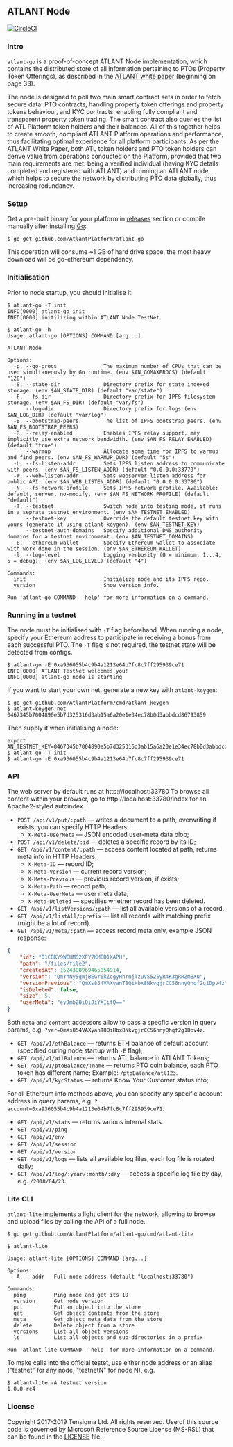 ## ATLANT Node

[![CircleCI](https://circleci.com/gh/AtlantPlatform/atlant-go/tree/master.svg?style=svg&circle-token=c3fb3de524334e4566ccdae222192e585607f164)](https://circleci.com/gh/AtlantPlatform/atlant-go/tree/master)

### Intro

`atlant-go` is a proof-of-concept ATLANT Node implementation, which contains the distributed store of all information pertaining to PTOs (Property Token Offerings), as described in the [ATLANT white paper](https://atlant.io/assets/documents/en/Atlant_WP_publish.pdf) (beginning on page 33).

The node is designed to poll two main smart contract sets in order to fetch secure data: PTO contracts, handling property token offerings and property tokens behaviour, and KYC contracts, enabling fully compliant and transparent property token trading. The smart contract also queries the list of ATL Platform token holders and their balances.
All of this together helps to create smooth, compliant ATLANT Platform operations and performance, thus facilitating optimal experience for all platform participants.
As per the ATLANT White Paper, both ATL token holders and PTO token holders can derive value from operations conducted on the Platform, provided that two main requirements are met: being a verified individual (having KYC details completed and registered with ATLANT) and running an ATLANT node, which helps to secure the network by distributing PTO data globally, thus increasing redundancy.

### Setup

Get a pre-built binary for your platform in [releases](https://github.com/AtlantPlatform/atlant-go/releases) section or compile manually after installing [Go](https://golang.org/dl/):

```
$ go get github.com/AtlantPlatform/atlant-go
```

This operation will consume ~1 GB of hard drive space, the most heavy download will be go-ethereum dependency.

### Initialisation

Prior to node startup, you should initialise it:

```
$ atlant-go -T init
INFO[0000] atlant-go init
INFO[0000] initilizing within ATLANT Node TestNet

$ atlant-go -h
Usage: atlant-go [OPTIONS] COMMAND [arg...]

ATLANT Node

Options:
  -p, --go-procs               The maximum number of CPUs that can be used simultaneously by Go runtime. (env $AN_GOMAXPROCS) (default "128")
  -S, --state-dir              Directory prefix for state indexed storage. (env $AN_STATE_DIR) (default "var/state")
  -F, --fs-dir                 Directory prefix for IPFS filesystem storage. (env $AN_FS_DIR) (default "var/fs")
      --log-dir                Directory prefix for logs (env $AN_LOG_DIR) (default "var/log")
  -B, --bootstrap-peers        The list of IPFS bootstrap peers. (env $AN_FS_BOOTSTRAP_PEERS)
  -R, --relay-enabled          Enables IPFS relay support, may implicitly use extra network bandwidth. (env $AN_FS_RELAY_ENABLED) (default "true")
      --warmup                 Allocate some time for IPFS to warmup and find peers. (env $AN_FS_WARMUP_DUR) (default "5s")
  -L, --fs-listen-addr         Sets IPFS listen address to communicate with peers. (env $AN_FS_LISTEN_ADDR) (default "0.0.0.0:33770")
  -W, --web-listen-addr        Sets webserver listen address for public API. (env $AN_WEB_LISTEN_ADDR) (default "0.0.0.0:33780")
  -N, --fs-network-profile     Sets IPFS network profile. Available: default, server, no-modify. (env $AN_FS_NETWORK_PROFILE) (default "default")
  -T, --testnet                Switch node into testing mode, it runs in a seprate testnet environment. (env $AN_TESTNET_ENABLED)
      --testnet-key            Override the default testnet key with yours (generate it using atlant-keygen). (env $AN_TESTNET_KEY)
      --testnet-auth-domains   Specify additional DNS authority domains for a testnet environment. (env $AN_TESTNET_DOMAINS)
  -E, --ethereum-wallet        Specify Ethereum wallet to associate with work done in the session. (env $AN_ETHEREUM_WALLET)
  -l, --log-level              Logging verbosity (0 = minimum, 1...4, 5 = debug). (env $AN_LOG_LEVEL) (default "4")

Commands:
  init                         Initialize node and its IPFS repo.
  version                      Show version info.

Run 'atlant-go COMMAND --help' for more information on a command.
```

### Running in a testnet

The node must be initialised with `-T` flag beforehand. When running a node, specify your Ethereum address to participate in receiving a bonus from each successful PTO. The `-T` flag is not required, the testnet state will be detected from configs.

```
$ atlant-go -E 0xa936055b4c9b4a1213e64b7fc8c7ff295939ce71
INFO[0000] ATLANT TestNet welcomes you!
INFO[0000] atlant-go node is starting
```

If you want to start your own net, generate a new key with `atlant-keygen`:

```
$ go get github.com/AtlantPlatform/cmd/atlant-keygen
$ atlant-keygen net
0467345b7004890e5b7d325316d3ab15a6a20e1e34ec78b0d3abbdcd86793859
```

Then supply it when initialising a node:

```
export AN_TESTNET_KEY=0467345b7004890e5b7d325316d3ab15a6a20e1e34ec78b0d3abbdcd86793859
$ atlant-go -T init
$ atlant-go -E 0xa936055b4c9b4a1213e64b7fc8c7ff295939ce71
```

### API

The web server by default runs at http://localhost:33780
To browse all content within your browser, go to http://localhost:33780/index for an Apache2-styled autoindex.

* `POST /api/v1/put/:path` — writes a document to a path, overwriting if exists, you can specify HTTP Headers:
    - `X-Meta-UserMeta` — JSON encoded user-meta data blob;
* `POST /api/v1/delete/:id` — deletes a specific record by its ID;
* `GET /api/v1/content/:path` — access content located at path, returns meta info in HTTP Headers:
    - `X-Meta-ID` — record ID;
    - `X-Meta-Version` — current record version;
    - `X-Meta-Previous` — previous record version, if exists;
    - `X-Meta-Path` — record path;
    - `X-Meta-UserMeta` — user meta data;
    - `X-Meta-Deleted` — specifies whether record has been deleted.
* `GET /api/v1/listVersions/:path` — list all available versions of a record.
* `GET /api/v1/listAll/:prefix` — list all records with matching prefix (might be a lot of record).
* `GET /api/v1/meta/:path` — access record meta only, example JSON response:
```json
{
    "id": "01CBKY9WEHMS2XFY7KMED1XAPH",
    "path": "/files/file2",
    "createdAt": 1524308969465054914,
    "version": "QmYhNy5gWjBEGr6kZcgyHhrnjTzuVS525yR4K3gRRZmBXu",
    "versionPrevious": "QmXs854VAXyanT8QiHbx8NkvgjrCC56nnyQhqf2g1Dpv4z",
    "isDeleted": false,
    "size": 5,
    "userMeta": "eyJmb28iOiJiYXIifQ=="
}
```

Both `meta` and `content` accessors allow to pass a specfic version in query params, e.g. `?ver=QmXs854VAXyanT8QiHbx8NkvgjrCC56nnyQhqf2g1Dpv4z`.

* `GET /api/v1/ethBalance` — returns ETH balance of default account (specified during node startup with `-E` flag);
* `GET /api/v1/atlBalance` — returns ATL balance in ATLANT Tokens;
* `GET /api/v1/ptoBalance/:name` — returns PTO coin balance, each PTO token has different name; Example: `/ptoBalance/atl123`.
* `GET /api/v1/kycStatus` — returns Know Your Customer status info;

For all Ethereum info methods above, you can specify any specific account address in query params, e.g. `?account=0xa936055b4c9b4a1213e64b7fc8c7ff295939ce71`.

* `GET /api/v1/stats` — returns various internal stats.
* `GET /api/v1/ping`
* `GET /api/v1/env`
* `GET /api/v1/session`
* `GET /api/v1/version`
* `GET /api/v1/logs` — lists all available log files, each log file is rotated daily;
* `GET /api/v1/log/:year/:month/:day` — access a specific log file by day, e.g. `/2018/04/23`.

### Lite CLI

`atlant-lite` implements a light client for the network, allowing to browse and upload files by calling the API of a full node.

```
$ go get github.com/AtlantPlatform/atlant-go/cmd/atlant-lite

$ atlant-lite

Usage: atlant-lite [OPTIONS] COMMAND [arg...]

Options:
  -A, --addr   Full node address (default "localhost:33780")

Commands:
  ping         Ping node and get its ID
  version      Get node version
  put          Put an object into the store
  get          Get object contents from the store
  meta         Get object meta data from the store
  delete       Delete object from a store
  versions     List all object versions
  ls           List all objects and sub-directories in a prefix

Run 'atlant-lite COMMAND --help' for more information on a command.
```

To make calls into the official testet, use either node address or an alias ("testnet" for any node, "testnetN" for node N), e.g.

```
$ atlant-lite -A testnet version
1.0.0-rc4
```


### License

Copyright 2017-2019 Tensigma Ltd. All rights reserved.
Use of this source code is governed by Microsoft Reference Source
License (MS-RSL) that can be found in the [LICENSE](/LICENSE) file.
